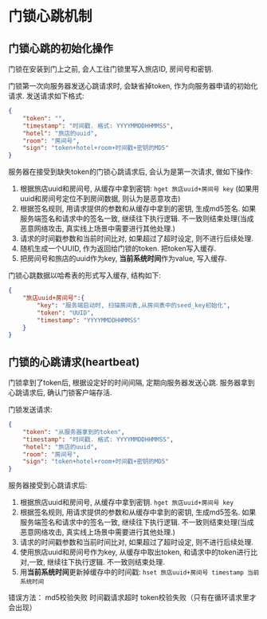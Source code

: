 # 门锁心跳机制

## 门锁心跳的初始化操作

门锁在安装到门上之前, 会人工往门锁里写入旅店ID, 房间号和密钥.

门锁第一次向服务器发送心跳请求时, 会缺省掉token, 作为向服务器申请的初始化请求. 发送请求如下格式:

```json
{
    "token": "",
    "timestamp": "时间戳. 格式: YYYYMMDDHHMMSS",
    "hotel": "旅店的uuid",
    "room": "房间号",
    "sign": "token+hotel+room+时间戳+密钥的MD5"
}
```

服务器在接受到缺失token的门锁心跳请求后, 会认为是第一次请求, 做如下操作:

1. 根据旅店uuid和房间号, 从缓存中拿到密钥: `hget 旅店uuid+房间号 key` (如果用uuid和房间号定位不到房间数据, 则认为是恶意攻击)
2. 根据签名规则, 用请求提供的参数和从缓存中拿到的密钥, 生成md5签名. 如果服务端签名和请求中的签名一致, 继续往下执行逻辑. 不一致则结束处理(当成恶意网络攻击, 真实线上场景中需要进行其他处理.)
3. 请求的时间戳参数和当前时间比对, 如果超过了超时设定, 则不进行后续处理.
4. 随机生成一个UUID, 作为返回给门锁的token. 把token写入缓存.
5. 把房间号和旅店的uuid作为key, **当前系统时间**作为value, 写入缓存.

门锁心跳数据以哈希表的形式写入缓存, 结构如下:

```json
{
    "旅店uuid+房间号":{
        "key": "服务端启动时, 扫描房间表,从房间表中的seed_key初始化", 
        "token": "UUID",
        "timestamp": "YYYYMMDDHHMMSS"
    }
}
```




## 门锁的心跳请求(heartbeat)

门锁拿到了token后, 根据设定好的时间间隔, 定期向服务器发送心跳. 服务器拿到心跳请求后, 确认门锁客户端存活.

门锁发送请求:

```json
{
    "token": "从服务器拿到的token",
    "timestamp": "时间戳. 格式: YYYYMMDDHHMMSS",
    "hotel": "旅店的uuid",
    "room": "房间号",
    "sign": "token+hotel+room+时间戳+密钥的MD5"
}
```

服务器接受到心跳请求后:

1. 根据旅店uuid和房间号, 从缓存中拿到密钥. `hget 旅店uuid+房间号 key`
2. 根据签名规则, 用请求提供的参数和从缓存中拿到的密钥, 生成md5签名. 如果服务端签名和请求中的签名一致, 继续往下执行逻辑. 不一致则结束处理(当成恶意网络攻击, 真实线上场景中需要进行其他处理.)
3. 请求的时间戳参数和当前时间比对, 如果超过了超时设定, 则不进行后续处理.
4. 使用旅店uuid和房间号作为key, 从缓存中取出token, 和请求中的token进行比对,一致, 继续往下执行逻辑. 不一致则结束处理.
5. 用**当前系统时间**更新掉缓存中的时间戳: `hset 旅店uuid+房间号 timestamp 当前系统时间`

错误方法：
md5校验失败
时间戳请求超时
token校验失败（只有在循环请求里才会出现）



 